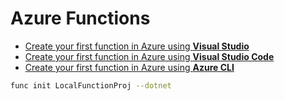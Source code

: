 # Azure Functions

* [Create your first function in Azure using **Visual Studio**](https://docs.microsoft.com/en-us/azure/azure-functions/functions-create-your-first-function-visual-studio)
* [Create your first function in Azure using **Visual Studio Code**](https://docs.microsoft.com/en-us/azure/azure-functions/functions-create-first-function-vs-code)
* [Create your first function in Azure using **Azure CLI**](https://docs.microsoft.com/en-us/azure/azure-functions/functions-create-first-azure-function-azure-cli)


```bash
func init LocalFunctionProj --dotnet
```
